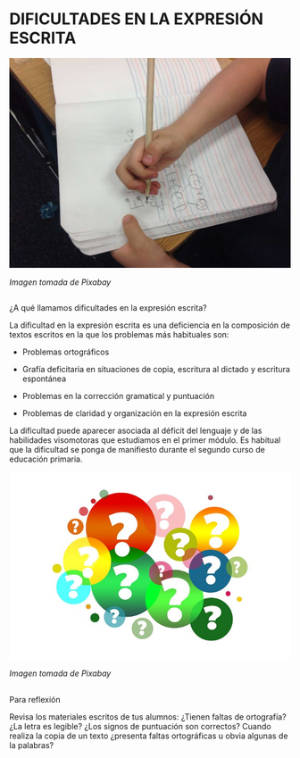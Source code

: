 # DIFICULTADES EN LA EXPRESIÓN ESCRITA


![escribiendo en un cuaderno](img/Matematicas.jpg)


_Imagen tomada de Pixabay_

##   
¿A qué llamamos dificultades en la expresión escrita?

La dificultad en la expresión escrita es una deficiencia en la composición de textos escritos en la que los problemas más habituales son:

*   Problemas ortográficos
    
*   Grafía deficitaria en situaciones de copia, escritura al dictado y escritura espontánea
    
*   Problemas en la corrección gramatical y puntuación
    
*   Problemas de claridad y organización en la expresión escrita
    

La dificultad puede aparecer asociada al déficit del lenguaje y de las habilidades visomotoras que estudiamos en el primer módulo. Es habitual que la dificultad se ponga de manifiesto durante el segundo curso de educación primaria.


![interrogantes](img/question-mark-2110767__480.jpg)


_Imagen tomada de Pixabay_

##   
Para reflexión

Revisa los materiales escritos de tus alumnos: ¿Tienen faltas de ortografía? ¿La letra es legible? ¿Los signos de puntuación son correctos? Cuando realiza la copia de un texto ¿presenta faltas ortográficas u obvia algunas de la palabras?
